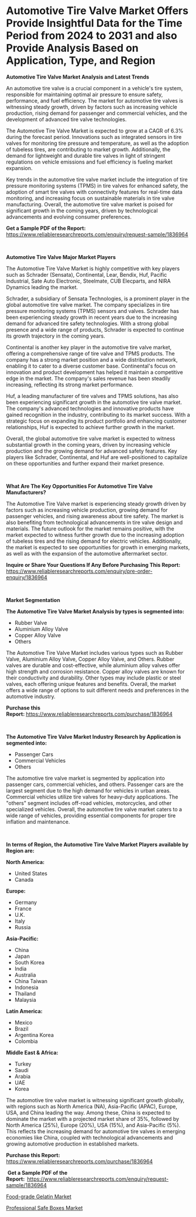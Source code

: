 <p><h1>Automotive Tire Valve Market Offers Provide Insightful Data for the Time Period from 2024 to 2031 and also Provide Analysis Based on Application, Type, and Region</h1></p><p><strong>Automotive Tire Valve Market Analysis and Latest Trends</strong></p>
<p><p>An automotive tire valve is a crucial component in a vehicle's tire system, responsible for maintaining optimal air pressure to ensure safety, performance, and fuel efficiency. The market for automotive tire valves is witnessing steady growth, driven by factors such as increasing vehicle production, rising demand for passenger and commercial vehicles, and the development of advanced tire valve technologies.</p><p>The Automotive Tire Valve Market is expected to grow at a CAGR of 6.3% during the forecast period. Innovations such as integrated sensors in tire valves for monitoring tire pressure and temperature, as well as the adoption of tubeless tires, are contributing to market growth. Additionally, the demand for lightweight and durable tire valves in light of stringent regulations on vehicle emissions and fuel efficiency is fueling market expansion.</p><p>Key trends in the automotive tire valve market include the integration of tire pressure monitoring systems (TPMS) in tire valves for enhanced safety, the adoption of smart tire valves with connectivity features for real-time data monitoring, and increasing focus on sustainable materials in tire valve manufacturing. Overall, the automotive tire valve market is poised for significant growth in the coming years, driven by technological advancements and evolving consumer preferences.</p></p>
<p><strong>Get a Sample PDF of the Report:&nbsp;</strong> <a href="https://www.reliableresearchreports.com/enquiry/request-sample/1836964">https://www.reliableresearchreports.com/enquiry/request-sample/1836964</a></p>
<p>&nbsp;</p>
<p><strong>Automotive Tire Valve Major Market Players</strong></p>
<p><p>The Automotive Tire Valve Market is highly competitive with key players such as Schrader (Sensata), Continental, Lear, Bendix, Huf, Pacific Industrial, Sate Auto Electronic, Steelmate, CUB Elecparts, and NIRA Dynamics leading the market.</p><p>Schrader, a subsidiary of Sensata Technologies, is a prominent player in the global automotive tire valve market. The company specializes in tire pressure monitoring systems (TPMS) sensors and valves. Schrader has been experiencing steady growth in recent years due to the increasing demand for advanced tire safety technologies. With a strong global presence and a wide range of products, Schrader is expected to continue its growth trajectory in the coming years.</p><p>Continental is another key player in the automotive tire valve market, offering a comprehensive range of tire valve and TPMS products. The company has a strong market position and a wide distribution network, enabling it to cater to a diverse customer base. Continental's focus on innovation and product development has helped it maintain a competitive edge in the market. The company's sales revenue has been steadily increasing, reflecting its strong market performance.</p><p>Huf, a leading manufacturer of tire valves and TPMS solutions, has also been experiencing significant growth in the automotive tire valve market. The company's advanced technologies and innovative products have gained recognition in the industry, contributing to its market success. With a strategic focus on expanding its product portfolio and enhancing customer relationships, Huf is expected to achieve further growth in the market.</p><p>Overall, the global automotive tire valve market is expected to witness substantial growth in the coming years, driven by increasing vehicle production and the growing demand for advanced safety features. Key players like Schrader, Continental, and Huf are well-positioned to capitalize on these opportunities and further expand their market presence.</p></p>
<p>&nbsp;</p>
<p><strong>What Are The Key Opportunities For Automotive Tire Valve Manufacturers?</strong></p>
<p><p>The Automotive Tire Valve market is experiencing steady growth driven by factors such as increasing vehicle production, growing demand for passenger vehicles, and rising awareness about tire safety. The market is also benefiting from technological advancements in tire valve design and materials. The future outlook for the market remains positive, with the market expected to witness further growth due to the increasing adoption of tubeless tires and the rising demand for electric vehicles. Additionally, the market is expected to see opportunities for growth in emerging markets, as well as with the expansion of the automotive aftermarket sector.</p></p>
<p><strong>Inquire or Share Your Questions If Any Before Purchasing This Report:</strong> <a href="https://www.reliableresearchreports.com/enquiry/pre-order-enquiry/1836964">https://www.reliableresearchreports.com/enquiry/pre-order-enquiry/1836964</a></p>
<p>&nbsp;</p>
<p><strong>Market Segmentation</strong></p>
<p><strong>The Automotive Tire Valve Market Analysis by types is segmented into:</strong></p>
<p><ul><li>Rubber Valve</li><li>Aluminium Alloy Valve</li><li>Copper Alloy Valve</li><li>Others</li></ul></p>
<p><p>The Automotive Tire Valve Market includes various types such as Rubber Valve, Aluminium Alloy Valve, Copper Alloy Valve, and Others. Rubber valves are durable and cost-effective, while aluminium alloy valves offer high strength and corrosion resistance. Copper alloy valves are known for their conductivity and durability. Other types may include plastic or steel valves, each offering unique features and benefits. Overall, the market offers a wide range of options to suit different needs and preferences in the automotive industry.</p></p>
<p><strong>Purchase this Report:&nbsp;</strong><a href="https://www.reliableresearchreports.com/purchase/1836964">https://www.reliableresearchreports.com/purchase/1836964</a></p>
<p>&nbsp;</p>
<p><strong>The Automotive Tire Valve Market Industry Research by Application is segmented into:</strong></p>
<p><ul><li>Passenger Cars</li><li>Commercial Vehicles</li><li>Others</li></ul></p>
<p><p>The automotive tire valve market is segmented by application into passenger cars, commercial vehicles, and others. Passenger cars are the largest segment due to the high demand for vehicles in urban areas. Commercial vehicles utilize tire valves for heavy-duty applications. The "others" segment includes off-road vehicles, motorcycles, and other specialized vehicles. Overall, the automotive tire valve market caters to a wide range of vehicles, providing essential components for proper tire inflation and maintenance.</p></p>
<p>&nbsp;</p>
<p><strong>In terms of Region, the Automotive Tire Valve Market Players available by Region are:</strong></p>
<p>
    <p> <strong> North America: </strong>
        <ul>
            <li>United States</li>
            <li>Canada</li>
        </ul>
        </p> 
    <p> <strong> Europe: </strong>
        <ul>
            <li>Germany</li>
            <li>France</li>
            <li>U.K.</li>
            <li>Italy</li>
            <li>Russia</li>
        </ul>
        </p> 
    <p> <strong> Asia-Pacific: </strong>
        <ul>
            <li>China</li>
            <li>Japan</li>
            <li>South Korea</li>
            <li>India</li>
            <li>Australia</li>
            <li>China Taiwan</li>
            <li>Indonesia</li>
            <li>Thailand</li>
            <li>Malaysia</li>
        </ul>
        </p> 
    <p> <strong> Latin America: </strong>
        <ul>
            <li>Mexico</li>
            <li>Brazil</li>
            <li>Argentina Korea</li>
            <li>Colombia</li>
        </ul>
        </p> 
    <p> <strong> Middle East & Africa: </strong>
        <ul>
            <li>Turkey</li>
            <li>Saudi</li>
            <li>Arabia</li>
            <li>UAE</li>
            <li>Korea</li>
        </ul>
    </p>
    </p>
<p><p>The automotive tire valve market is witnessing significant growth globally, with regions such as North America (NA), Asia-Pacific (APAC), Europe, USA, and China leading the way. Among these, China is expected to dominate the market with a projected market share of 35%, followed by North America (25%), Europe (20%), USA (15%), and Asia-Pacific (5%). This reflects the increasing demand for automotive tire valves in emerging economies like China, coupled with technological advancements and growing automotive production in established markets.</p></p>
<p><strong>Purchase this Report: </strong><a href="https://www.reliableresearchreports.com/purchase/1836964">https://www.reliableresearchreports.com/purchase/1836964</a></p>
<p>&nbsp;<strong>Get a Sample PDF of the Report:&nbsp;&nbsp;</strong><a href="https://www.reliableresearchreports.com/enquiry/request-sample/1836964">https://www.reliableresearchreports.com/enquiry/request-sample/1836964</a></p>
<p><strong></strong></p>
<p><p><a href="https://github.com/moyahfrancoestellec51j635wcx/Market-Research-Report-List-1/blob/main/food-grade-gelatin-market.md">Food-grade Gelatin Market</a></p><p><a href="https://github.com/suaretopek9/Market-Research-Report-List-1/blob/main/professional-safe-boxes-market.md">Professional Safe Boxes Market</a></p></p>